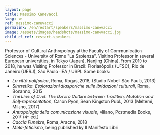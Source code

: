 ```yaml
---
layout: page
title: Massimo Canevacci
lang: en
ref: massimo-canevacci
permalink: /en/restart/speakers/massimo-canevacci
image: /assets/images/headshots/massimo-canevacci.jpg
child_of_ref: restart-speakers
---
```


Professor of Cultural Anthropology at the Faculty of Communication Sciences - University of Rome "La Sapienza". Visiting Professor in several European universities, in Tokyo (Japan), Nanjing (China). From 2010 to 2018, he was Visiting Professor in Brazil: Florianôpolis (UFSC), Rio de Janeiro (UERJ), São Paulo (IEA / USP). Some books:

- *La città polifonica*, Roma, Rogas, 2018, (Studio Nobel, São Paulo, 2013) 
- *Sincretika. Esplorazioni diasporiche sulle ibridazioni culturali*, Roma, Bonanno, 2015  
- *The Line of Dust. The Bororo Culture between Tradition, Mutation and Self-representation*, Canon Pyon, Sean Kingston Publ., 2013 (Meltemi, Milano, 2017)
- *Antropologia della comunicazione visuale*, Milano, Postmedia  Books, 2017 (4^ ed.) 
- *Caccia Funebre*, Roma, Aracne, 2018
- *Meta-feticismo*, being published by Il Manifesto Libri
